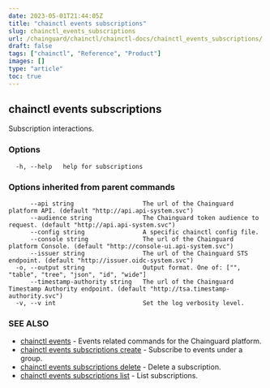 ```yaml
---
date: 2023-05-01T21:44:05Z
title: "chainctl events subscriptions"
slug: chainctl_events_subscriptions
url: /chainguard/chainctl/chainctl-docs/chainctl_events_subscriptions/
draft: false
tags: ["chainctl", "Reference", "Product"]
images: []
type: "article"
toc: true
---
```

## chainctl events subscriptions

Subscription interactions.

### Options

```
  -h, --help   help for subscriptions
```

### Options inherited from parent commands

```
      --api string                   The url of the Chainguard platform API. (default "http://api.api-system.svc")
      --audience string              The Chainguard token audience to request. (default "http://api.api-system.svc")
      --config string                A specific chainctl config file.
      --console string               The url of the Chainguard platform Console. (default "http://console-ui.api-system.svc")
      --issuer string                The url of the Chainguard STS endpoint. (default "http://issuer.oidc-system.svc")
  -o, --output string                Output format. One of: ["", "table", "tree", "json", "id", "wide"]
      --timestamp-authority string   The url of the Chainguard Timestamp Authority endpoint. (default "http://tsa.timestamp-authority.svc")
  -v, --v int                        Set the log verbosity level.
```

### SEE ALSO

* [chainctl events](/chainguard/chainctl/chainctl-docs/chainctl_events/)	 - Events related commands for the Chainguard platform.
* [chainctl events subscriptions create](/chainguard/chainctl/chainctl-docs/chainctl_events_subscriptions_create/)	 - Subscribe to events under a group.
* [chainctl events subscriptions delete](/chainguard/chainctl/chainctl-docs/chainctl_events_subscriptions_delete/)	 - Delete a subscription.
* [chainctl events subscriptions list](/chainguard/chainctl/chainctl-docs/chainctl_events_subscriptions_list/)	 - List subscriptions.

